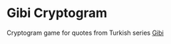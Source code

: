# Gibi Cryptogram

Cryptogram game for quotes from Turkish series [Gibi](https://www.imdb.com/title/tt13675832/)
